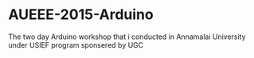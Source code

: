 # AUEEE-2015-Arduino
The two day Arduino workshop that i conducted in Annamalai University under USIEF program sponsered by UGC
